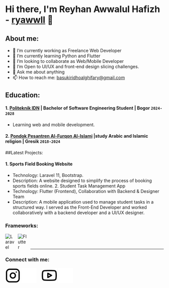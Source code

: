 # Hi there, I'm Reyhan Awwalul Hafizh - [ryawwll](https://www.instagram.com/ryhn.awwll_?igsh=MWNsbXRnNmNzY2oxMw==) 👋
## About me:
- 🔭 I’m currently working as Freelance Web Developer
- 🌱 I’m currently learning Python and Flutter
- 👯 I’m looking to collaborate as Web/Mobile Developer
- 🤔 I’m Open to UI/UX and front-end design slicing challenges.
- 💬 Ask me about anything
- 📫 How to reach me: basukiridhoalghifary@gmail.com

## Education:

 #### 1. [Politeknik IDN](https://idn.ac.id/) | Bachelor of Software Engineering Student | Bogor `2024-2028`
   - Learning web and mobile development.
 #### 2. [Pondok Pesantren Al-Furqon Al-Islami](https://www.alfurqongresik.com/) |study Arabic and Islamic religion | Gresik `2018-2024`


##Latest Projects:
#### 1. Sports Field Booking Website
   - Technology: Laravel 11, Bootstrap.
   - Description: A website designed to simplify the process of booking sports fields online.
     2. Student Task Management App
   - Technology: Flutter (Frontend), Collaboration with Backend & Designer Team
   - Description: A mobile application used to manage student tasks in a structured way. I served as the Front-End Developer and worked collaboratively with a backend developer and a UI/UX designer.
    


### Frameworks:

[<img align="left" alt="Laravel" width="30px" src="https://cdn.jsdelivr.net/gh/devicons/devicon/icons/laravel/laravel-original.svg" style="padding-right:10px;" />][webdev]
[<img align="left" alt="Flutter" width="30px" src="https://cdn.jsdelivr.net/gh/devicons/devicon/icons/flutter/flutter-original.svg" style="padding-right:10px;" />][webdev]

<br />
<br />

---
### Connect with me:


[![website](./img/instagram-light.svg)](https://www.instagram.com/ryhn.awwll_?igsh=MWNsbXRnNmNzY2oxMw==)
[![website](./img/instagram-dark.svg)](https://www.instagram.com/ryhn.awwll_?igsh=MWNsbXRnNmNzY2oxMw==)
&nbsp;&nbsp;
[![website](./img/youtube-light.svg)](https://youtube.com/@reyhanawwalulhafizhhafizh5449?si=d5D0s8W6V5hK0LjW)
[![website](./img/youtube-dark.svg)](https://youtube.com/@reyhanawwalulhafizhhafizh5449?si=d5D0s8W6V5hK0LjW)



[webdev]: https://github.com/ryawwll/ryawwll


<!---
Ridhsuki/Ridhsuki is a ✨ special ✨ repository because its `README.md` (this file) appears on your GitHub profile.
You can click the Preview link to take a look at your changes.

### Languages and Tools:

[<img align="left" alt="Laravel" width="30px" src="https://cdn.jsdelivr.net/gh/devicons/devicon/icons/laravel/laravel-original.svg" style="padding-right:10px;" />][webdev]
[<img align="left" alt="Flutter" width="30px" src="https://cdn.jsdelivr.net/gh/devicons/devicon/icons/flutter/flutter-original.svg" style="padding-right:10px;" />][webdev]
[<img align="left" alt="MySQL" width="30px" src="https://cdn.jsdelivr.net/gh/devicons/devicon/icons/mysql/mysql-original.svg" style="padding-right:10px;" />][webdev]

Python
[<img align="left" alt="Python" width="30px" src="https://upload.wikimedia.org/wikipedia/commons/thumb/c/c3/Python-logo-notext.svg/110px-Python-logo-notext.svg.png?20100317150552" style="padding-right:10px;" />][webdev]

--->
